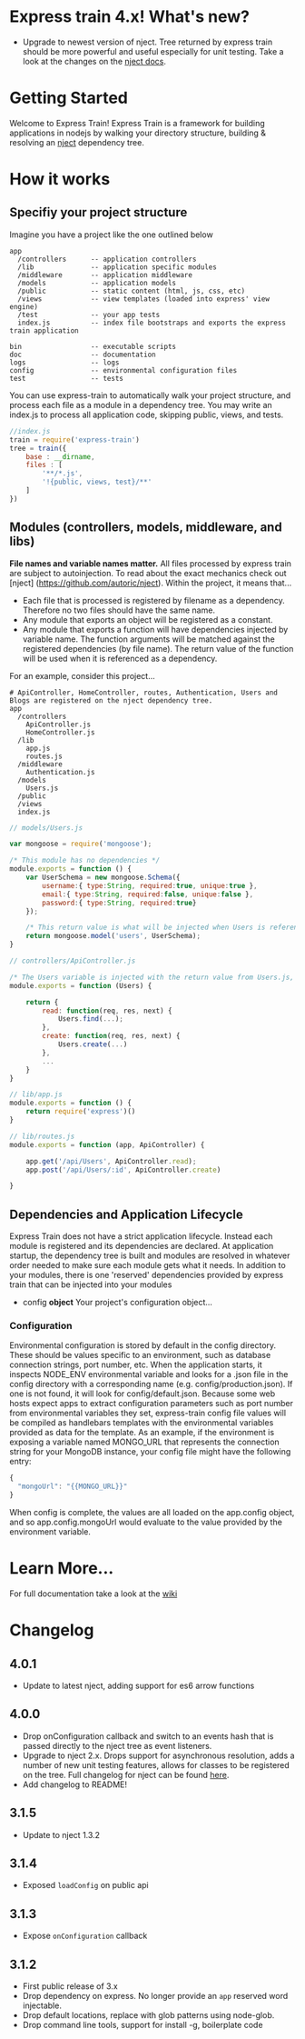 # Express train 4.x! What's new?

 - Upgrade to newest version of nject. Tree returned by express train should be more powerful and useful especially for unit testing. Take a look at the changes on the [nject docs](https://github.com/autoric/nject).

# Getting Started

Welcome to Express Train! Express Train is a framework for building applications in nodejs by walking your directory structure, building & resolving an [nject](https://github.com/autoric/nject) dependency tree.

# How it works

## Specifiy your project structure

Imagine you have a project like the one outlined below

```
app
  /controllers      -- application controllers
  /lib              -- application specific modules
  /middleware       -- application middleware
  /models           -- application models
  /public           -- static content (html, js, css, etc)
  /views            -- view templates (loaded into express' view engine)
  /test             -- your app tests
  index.js          -- index file bootstraps and exports the express train application

bin                 -- executable scripts
doc                 -- documentation
logs                -- logs
config              -- environmental configuration files
test                -- tests
```

You can use express-train to automatically walk your project structure, and process each file as a module in a dependency tree. You may write an index.js to process all application code, skipping public, views, and tests.

```javascript
//index.js
train = require('express-train')
tree = train({
    base : __dirname,
    files : [
        '**/*.js',
        '!{public, views, test}/**'
    ]
})
```


## Modules (controllers, models, middleware, and libs)

**File names and variable names matter.** All files processed by express train are subject to autoinjection. To read about the exact mechanics check out [nject] (https://github.com/autoric/nject). Within the project, it means that...

 - Each file that is processed is registered by filename as a dependency. Therefore no two files should have the same name.
 - Any module that exports an object will be registered as a constant.
 - Any module that exports a function will have dependencies injected by variable name. The function arguments will be matched against the registered dependencies (by file name). The return value of the function will be used when it is referenced as a dependency.

For an example, consider this project...

```
# ApiController, HomeController, routes, Authentication, Users and Blogs are registered on the nject dependency tree.
app
  /controllers
    ApiController.js
    HomeController.js
  /lib
    app.js
    routes.js
  /middleware
    Authentication.js
  /models
    Users.js
  /public
  /views
  index.js
```



```javascript
// models/Users.js

var mongoose = require('mongoose');

/* This module has no dependencies */
module.exports = function () {
    var UserSchema = new mongoose.Schema({
        username:{ type:String, required:true, unique:true },
        email:{ type:String, required:false, unique:false },
        password:{ type:String, required:true}
    });

    /* This return value is what will be injected when Users is referenced */
    return mongoose.model('users', UserSchema);
}
```

```javascript
// controllers/ApiController.js

/* The Users variable is injected with the return value from Users.js, a mongoose model */
module.exports = function (Users) {

    return {
        read: function(req, res, next) {
            Users.find(...);
        },
        create: function(req, res, next) {
            Users.create(...)
        },
        ...
    }
}
```

```javascript
// lib/app.js
module.exports = function () {
    return require('express')()
}
```

```javascript
// lib/routes.js
module.exports = function (app, ApiController) {

    app.get('/api/Users', ApiController.read);
    app.post('/api/Users/:id', ApiController.create)

}
```

## Dependencies and Application Lifecycle

Express Train does not have a strict application lifecycle. Instead each module is registered and its dependencies are declared. At application startup, the dependency tree is built and modules are resolved in whatever order needed to make sure each module gets what it needs. In addition to your modules, there is one 'reserved' dependencies provided by express train that can be injected into your modules

 - config **object** Your project's configuration object...

### Configuration

Environmental configuration is stored by default in the config directory. These should be values specific to an environment, such as database connection strings, port number, etc. When the application starts, it inspects NODE_ENV environmental variable and looks for a .json file in the config directory with a corresponding name (e.g. config/production.json).  If one is not found, it will look for config/default.json.   Because some web hosts expect apps to extract configuration parameters such as port number from environmental variables they set, express-train config file values will be compiled as handlebars templates with the environmental variables provided as data for the template.  As an example, if the environment is exposing a variable named MONGO_URL that represents the connection string for your MongoDB instance, your config file might have the following entry:

```javascript
{
  "mongoUrl": "{{MONGO_URL}}"
}
```

When config is complete, the values are all loaded on the app.config object, and so app.config.mongoUrl would evaluate to the value provided by the environment variable.

# Learn More...

For full documentation take a look at the [wiki](https://github.com/autoric/express-train/wiki)

# Changelog

## 4.0.1

 - Update to latest nject, adding support for es6 arrow functions

## 4.0.0

 - Drop onConfiguration callback and switch to an events hash that is passed directly to the nject tree as event listeners.
 - Upgrade to nject 2.x. Drops support for asynchronous resolution, adds a number of new unit testing features, allows for classes to be registered on the tree. Full changelog for nject can be found [here](https://github.com/autoric/nject#200).
 - Add changelog to README!

## 3.1.5

 - Update to nject 1.3.2

## 3.1.4

 - Exposed `loadConfig` on public api


## 3.1.3

 - Expose `onConfiguration` callback

## 3.1.2

 - First public release of 3.x
 - Drop dependency on express. No longer provide an `app` reserved word injectable.
 - Drop default locations, replace with glob patterns using node-glob.
 - Drop command line tools, support for install -g, boilerplate code
